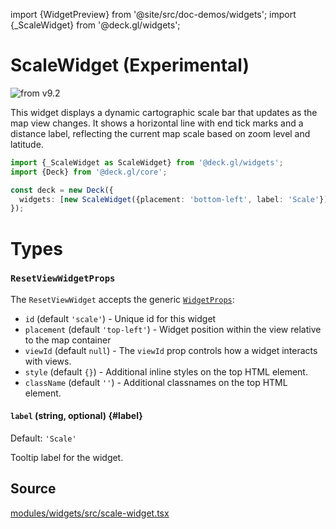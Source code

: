 import {WidgetPreview} from '@site/src/doc-demos/widgets';
import {_ScaleWidget} from '@deck.gl/widgets';

# ScaleWidget (Experimental)

<img src="https://img.shields.io/badge/from-v9.2-green.svg?style=flat-square" alt="from v9.2" />

This widget displays a dynamic cartographic scale bar that updates as the map view changes. It shows a horizontal line with end tick marks and a distance label, reflecting the current map scale based on zoom level and latitude.

<WidgetPreview cls={_ScaleWidget}/>

```ts
import {_ScaleWidget as ScaleWidget} from '@deck.gl/widgets';
import {Deck} from '@deck.gl/core';

const deck = new Deck({
  widgets: [new ScaleWidget({placement: 'bottom-left', label: 'Scale'})]
});
```

# Types

### `ResetViewWidgetProps`

The `ResetViewWidget` accepts the generic [`WidgetProps`](../core/widget.md#props):

- `id` (default `'scale'`) -  Unique id for this widget
- `placement` (default `'top-left'`) - Widget position within the view relative to the map container
- `viewId` (default `null`) - The `viewId` prop controls how a widget interacts with views. 
- `style` (default `{}`) - Additional inline styles on the top HTML element.
- `className` (default `''`) - Additional classnames on the top HTML element.

#### `label` (string, optional) {#label}

Default: `'Scale'`

Tooltip label for the widget.

## Source

[modules/widgets/src/scale-widget.tsx](https://github.com/visgl/deck.gl/tree/master/modules/widgets/src/scale-widget.tsx)